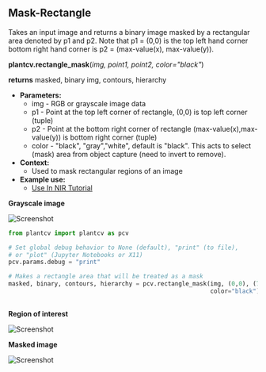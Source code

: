 ## Mask-Rectangle

Takes an input image and returns a binary image masked by a rectangular area denoted by p1 and p2. 
Note that p1 = (0,0) is the top left hand corner bottom right hand corner is p2 = (max-value(x), max-value(y)).

**plantcv.rectangle_mask**(*img, point1, point2, color="black"*)

**returns** masked, binary img, contours, hierarchy 

- **Parameters:**
    - img - RGB or grayscale image data
    - p1 - Point at the top left corner of rectangle, (0,0) is top left corner (tuple)
    - p2 - Point at the bottom right corner of rectangle (max-value(x),max-value(y)) is bottom right corner (tuple)
    - color - "black", "gray","white", default is "black". This acts to select (mask) area from object capture (need to invert to remove).
- **Context:**
    - Used to mask rectangular regions of an image
- **Example use:**
    - [Use In NIR Tutorial](nir_tutorial.md)
    
**Grayscale image**

![Screenshot](img/documentation_images/rectangle_mask/grayscale_image.jpg) 

```python
from plantcv import plantcv as pcv

# Set global debug behavior to None (default), "print" (to file), 
# or "plot" (Jupyter Notebooks or X11)
pcv.params.debug = "print"

# Makes a rectangle area that will be treated as a mask
masked, binary, contours, hierarchy = pcv.rectangle_mask(img, (0,0), (75,252), 
                                                         color="black")
                                                         
```

**Region of interest**

![Screenshot](img/documentation_images/rectangle_mask/roi.jpg) 

**Masked image**

![Screenshot](img/documentation_images/rectangle_mask/masked.jpg) 
